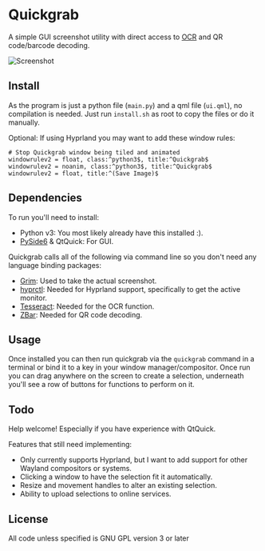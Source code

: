 Quickgrab
=========

A simple GUI screenshot utility with direct access to [OCR](https://en.wikipedia.org/wiki/Optical_character_recognition) and QR code/barcode decoding.

![](https://github.com/user-attachments/assets/45c67274-b972-4287-a51d-4b08ef70da31 "Screenshot")

## Install

As the program is just a python file (`main.py`) and a qml file (`ui.qml`), no compilation is needed. Just run `install.sh` as root to copy the files or do it manually.

Optional: If using Hyprland you may want to add these window rules:

    # Stop Quickgrab window being tiled and animated
    windowrulev2 = float, class:^python3$, title:^Quickgrab$
    windowrulev2 = noanim, class:^python3$, title:^Quickgrab$
    windowrulev2 = float, title:^(Save Image)$

## Dependencies

To run you'll need to install:
* Python v3: You most likely already have this installed :).
* [PySide6](https://pypi.org/project/PySide6/) & QtQuick: For GUI.

Quickgrab calls all of the following via command line so you don't need any language binding packages:
* [Grim](https://gitlab.freedesktop.org/emersion/grim): Used to take the actual screenshot.
* [hyprctl](https://github.com/hyprwm/Hyprland): Needed for Hyprland support, specifically to get the active monitor.
* [Tesseract](https://github.com/tesseract-ocr/tesseract): Needed for the OCR function.
* [ZBar](https://github.com/mchehab/zbar): Needed for QR code decoding.

## Usage

Once installed you can then run quickgrab via the `quickgrab` command in a terminal or bind it to a key in your window manager/compositor.
Once run you can drag anywhere on the screen to create a selection, underneath you'll see a row of buttons for functions to perform on it.

## Todo

Help welcome! Especially if you have experience with QtQuick.

Features that still need implementing:
  * Only currently supports Hyprland, but I want to add support for other Wayland compositors or systems.
  * Clicking a window to have the selection fit it automatically.
  * Resize and movement handles to alter an existing selection.
  * Ability to upload selections to online services.

## License

All code unless specified is GNU GPL version 3 or later
